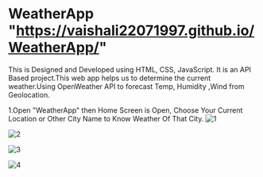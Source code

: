 # WeatherApp "https://vaishali22071997.github.io/WeatherApp/"

This is Designed and Developed using HTML, CSS, JavaScript. It is an API Based project.This web app helps us to determine the current weather.Using OpenWeather API to forecast Temp, Humidity ,Wind from Geolocation.

1.Open "WeatherApp" then Home Screen is Open, Choose Your Current Location or Other City Name to Know Weather Of That City.
![1](https://github.com/vaishali22071997/WeatherApp/assets/137603391/21dcef9a-65fd-4a20-9777-8002585d271e)

![2](https://github.com/vaishali22071997/WeatherApp/assets/137603391/1b9cd2f2-e4ba-4c98-addb-bc3faf48d38c)

![3](https://github.com/vaishali22071997/WeatherApp/assets/137603391/8884b28b-7fee-4a9c-b87b-2d53206271c4)

![4](https://github.com/vaishali22071997/WeatherApp/assets/137603391/ea2e4090-137d-491e-b738-c3baff7354be)



